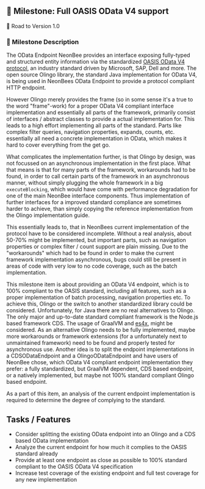 ## 🚀 Milestone: Full OASIS OData V4 support
 🌌 Road to Version 1.0

### 📝 Milestone Description

The OData Endpoint NeonBee provides an interface exposing fully-typed and structured entity information via the standardized [OASIS OData V4 protocol](https://www.oasis-open.org/committees/tc_home.php?wg_abbrev=odata), an industry standard driven by Microsoft, SAP, Dell and more. The open source Olingo library, the standard Java implementation for OData V4, is being used in NeonBees OData Endpoint to provide a protocol compliant HTTP endpoint.

However Olingo merely provides the frame (so in some sense it's a true to the word "frame"-work) for a proper OData V4 compliant interface implementation and essentially all parts of the framework, primarily consist of interfaces / abstract classes to provide a actual implementation for. This leads to a high effort implementing all parts of the standard. Parts like complex filter queries, navigation properties, expands, counts, etc. essentially all need a concrete implementation in OData, which makes it hard to cover everything from the get go.

What complicates the implementation further, is that Olingo by design, was not focussed on an asynchronous implementation in the first place. What that means is that for many parts of the framework, workarounds had to be found, in order to call certain parts of the framework in an asynchronous manner, without simply plugging the whole framework in a big `executeBlocking`, which would have come with performance degradation for one of the main NeonBee interface components. Thus implementation of further interfaces for a improved standard compliance are sometimes harder to achieve, than simply copying the reference implementation from the Olingo implementation guide.

This essentially leads to, that in NeonBees current implementation of the protocol have to be considered incomplete. Without a real analysis, about 50-70% might be implemented, but important parts, such as navigation properties or complex filter / count support are plain missing. Due to the "workarounds" which had to be found in order to make the current framework implementation asynchronous, bugs could still be present in areas of code with very low to no code coverage, such as the batch implementation.

This milestone item is about providing an OData V4 endpoint, which is to 100% compliant to the OASIS standard, including all features, such as a proper implementation of batch processing, navigation properties etc. To achieve this, Olingo or the switch to another standardized library could be considered. Unfortunately, for Java there are no real alternatives to Olingo. The only major and up-to-date standard compliant framework is the Node.js based framework CDS. The usage of GraalVM and [es4x](https://reactiverse.io/es4x/), might be considered. As an alternative Olingo needs to be fully implemented, maybe more workarounds or framework extensions (for a unfortunately next to unmaintained framework) need to be found and properly tested for asynchronous use. Another idea is to split the endpoint implementations in a CDSODataEndpoint and a OlingoODataEndpoint and have users of NeonBee chose, which OData V4 compliant endpoint implementation they prefer: a fully standardized, but GraalVM dependent, CDS based endpoint, or a natively implemented, but maybe not 100% standard compliant Olingo based endpoint.

As a part of this item, an analysis of the current endpoint implementation is required to determine the degree of complying to the standard.

## Tasks / Features

- Consider splitting the existing OData endpoint into an Olingo and a CDS based OData implementation
- Analyze the current endpoint for how much it complies to the OASIS standard already
- Provide at least one endpoint as close as possible to 100% standard compliant to the OASIS OData V4 specification
- Increase test coverage of the existing endpoint and full test coverage for any new implementation